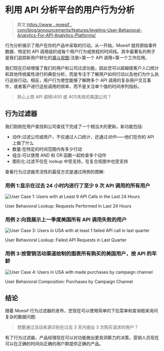 # 利用 API 分析平台的用户行为分析

> 原文:[https://www . moesif . com/blog/announcements/features/leveling-User-Behavioral-Analytics-For-API-Analytics-Platforms/](https://www.moesif.com/blog/announcements/features/Leveraging-User-Behavioral-Analytics-For-API-Analytics-Platforms/)

行为分析揭示了用户在你的产品中采取的行动。从一开始，Moesif 就将原始事件数据、特定的 API 调用组织成每个用户行为或旅程的时间线。其中最著名的例子是我们追踪新用户转化的[漏斗视图](https://www.moesif.com/blog/technical/api-analytics/Mastering-API-Analytics-for-API-Programs-Chapter-1/):注册>第一个 API 调用>第一个工作应用。

我们现在已经增强了我们的用户和公司过滤功能，因此您可以超越按客户人口统计和其他传统属性进行的典型分析，而是专注于了解用户如何行动以及他们为什么执行这些行动。相反，用户行为使您能够了解跨多个 API 调用的复杂用户交互事件，或者客户进行这些调用的频率，而不是关注单个值的时间序列指标。

> 担心上周 API 调用(400 或 401)失败的美国公司？

## 行为过滤器

我们刚刚在用户查找和公司查找下完成了一个相当大的更新。新功能包括:

*   动作:过滤公司或用户，不仅通过人口统计，还通过*动作*——他们在你的 API 上做了什么
*   数量:在特定的时间范围内有多少行动
*   组合:可以使用 AND 和 OR 函数一起检查多个动作
*   图形化:过滤不仅在 lookup 中受支持，在复合视图中也受支持

查看行为过滤器灵活性的最佳方式是通过用例的图解:

### 用例 1:显示在过去 24 小时内进行了至少 9 次 API 调用的所有用户

![User Case 1: Users with at Least 9 API Calls in the Last 24 Hours](../Images/c3366f7c4c4b453b6a797fb4f2249953.png)

<figcaption>User Behavioral Lookup: Requests Performed In Last 24 Hours</figcaption>

### 用例 2:向我展示上一季度美国所有 API 调用失败的用户

![User Case 3:  Users in USA with at least 1 failed API call in last quarter](../Images/7ec7ce6d45ea1c45c146397d070bec9c.png)

<figcaption>User Behavioral Lookup: Failed API Requests in Last Quarter</figcaption>

### 用例 3:按营销活动渠道绘制的图表所有购买的美国用户，按 API 的年龄

![User Case 4: Users in USA with made purchases by campaign channel](../Images/06d93b8c5a5e02976cd5714c4cadafe8.png)

<figcaption>User Behavioral Composition: Purchases by Campaign Channel</figcaption>

## 结论

随着 Moesif 行为过滤器的发布，您现在可以使用简单的下拉菜单和查询框来询问复杂的数据问题:

> 想要通过活动来源识别在过去 3 天内提出 3 次购买请求的用户？

有了行为过滤器，产品经理现在可以对功能做出更具洞察力的决策，营销人员现在可以在正确的时间向正确的用户群提供正确的产品。